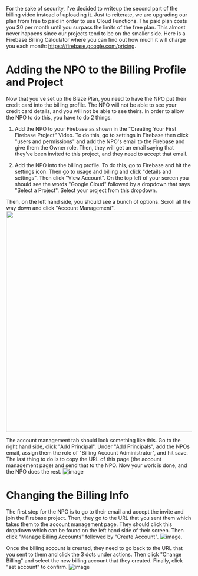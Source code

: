 For the sake of security, I've decided to writeup the second part of the billing video instead of uploading it.
Just to reiterate, we are upgrading our plan from free to paid in order to use Cloud Functions.
The paid plan costs you $0 per month until you surpass the limits of the free plan.
This almost never happens since our projects tend to be on the smaller side.
Here is a Firebase Billing Calculator where you can find out how much it will charge you each month:
https://firebase.google.com/pricing. 

# Adding the NPO to the Billing Profile and Project
Now that you've set up the Blaze Plan, you need to have the NPO put their credit card into the billing profile.
The NPO will not be able to see your credit card details, and you will not be able to see theirs.
In order to allow the NPO to do this, you have to do 2 things.

1. Add the NPO to your Firebase as shown in the "Creating Your First Firebase Project" Video. 
To do this, go to settings in Firebase then click "users and permissions" and add the NPO's email to the Firebase
and give them the Owner role. Then, they will get an email saying that they've been invited to this project, and they
need to accept that email.

2. Add the NPO into the billing profile. To do this, go to Firebase and hit the settings icon. 
Then go to usage and billing and click "details and settings". Then click "View Account". On the top left of your screen
you should see the words "Google Cloud" followed by a dropdown that says "Select a Project". Select your project
from this dropdown.

Then, on the left hand side, you should see a bunch of options. Scroll all the way down and click
"Account Management". 
<img src="https://github.com/Hack4Impact-UMD/TL-Resources/assets/99225264/570a14ff-715b-419d-a73d-685f6f285ce8" width="600" height="600">

The account management tab should look something like this. Go to the right hand side, click "Add Principal".
Under "Add Principals", add the NPOs email, assign them the role of "Billing Account Administrator", and hit
save. The last thing to do is to copy the URL of this page (the account management page) and send that to the NPO. Now your work is done, and the NPO does the rest.
![image](https://github.com/Hack4Impact-UMD/TL-Resources/assets/99225264/8aa47bfa-044d-41d0-9ca5-af8df90c2c14)

# Changing the Billing Info
The first step for the NPO is to go to their email and accept the invite and join the Firebase project. Then, they go to the URL
that you sent them which takes them to the account management page. 
They should click this dropdown which can be found on the left hand side of their screen. Then click "Manage Billing Accounts"
followed by "Create Account".
![image](https://github.com/Hack4Impact-UMD/TL-Resources/assets/99225264/77aa4b4c-8bbc-429b-a6c0-6046c43957fb).

Once the billing account is created, they need to go back to the URL that you sent to them and click the 3 dots under actions.
Then click "Change Billing" and select the new billing account that they created. Finally, click "set account" to confirm.
![image](https://github.com/Hack4Impact-UMD/TL-Resources/assets/99225264/54ccd834-2752-4020-ac42-ca251b9b0bcf)



